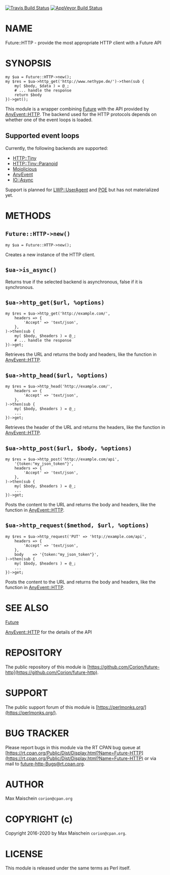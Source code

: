 
[![Travis Build Status](https://travis-ci.org/Corion/Future-HTTP.svg?branch=master)](https://travis-ci.org/Corion/Future-HTTP)
[![AppVeyor Build Status](https://ci.appveyor.com/api/projects/status/github/Corion/Future-HTTP?branch=master&svg=true)](https://ci.appveyor.com/project/Corion/Future-HTTP)

# NAME

Future::HTTP - provide the most appropriate HTTP client with a Future API

# SYNOPSIS

    my $ua = Future::HTTP->new();
    my $res = $ua->http_get('http://www.nethype.de/')->then(sub {
        my( $body, $data ) = @_;
        # ... handle the response
        return $body
    })->get();

This module is a wrapper combining [Future](https://metacpan.org/pod/Future) with the API provided
by [AnyEvent::HTTP](https://metacpan.org/pod/AnyEvent%3A%3AHTTP). The backend used for the HTTP protocols
depends on whether one of the event loops is loaded.

## Supported event loops

Currently, the following backends are supported:

- [HTTP::Tiny](https://metacpan.org/pod/HTTP%3A%3ATiny)
- [HTTP::Tiny::Paranoid](https://metacpan.org/pod/HTTP%3A%3ATiny%3A%3AParanoid)
- [Mojolicious](https://metacpan.org/pod/Mojolicious)
- [AnyEvent](https://metacpan.org/pod/AnyEvent)
- [IO::Async](https://metacpan.org/pod/IO%3A%3AAsync)

Support
is planned for [LWP::UserAgent](https://metacpan.org/pod/LWP%3A%3AUserAgent) and [POE](https://metacpan.org/pod/POE)
but has not materialized yet.

# METHODS

## `Future::HTTP->new()`

    my $ua = Future::HTTP->new();

Creates a new instance of the HTTP client.

## `$ua->is_async()`

Returns true if the selected backend is asynchronous, false if it is
synchronous.

## `$ua->http_get($url, %options)`

    my $res = $ua->http_get('http://example.com/',
        headers => {
            'Accept' => 'text/json',
        },
    )->then(sub {
        my( $body, $headers ) = @_;
        # ... handle the response
    })->get;

Retrieves the URL and returns the body and headers, like
the function in [AnyEvent::HTTP](https://metacpan.org/pod/AnyEvent%3A%3AHTTP).

## `$ua->http_head($url, %options)`

    my $res = $ua->http_head('http://example.com/',
        headers => {
            'Accept' => 'text/json',
        },
    )->then(sub {
        my( $body, $headers ) = @_;
        ...
    })->get;

Retrieves the header of the URL and returns the headers,
like the function in [AnyEvent::HTTP](https://metacpan.org/pod/AnyEvent%3A%3AHTTP).

## `$ua->http_post($url, $body, %options)`

    my $res = $ua->http_post('http://example.com/api',
        '{token:"my_json_token"}',
        headers => {
            'Accept' => 'text/json',
        },
    )->then(sub {
        my( $body, $headers ) = @_;
        ...
    })->get;

Posts the content to the URL and returns the body and headers,
like the function in [AnyEvent::HTTP](https://metacpan.org/pod/AnyEvent%3A%3AHTTP).

## `$ua->http_request($method, $url, %options)`

    my $res = $ua->http_request('PUT' => 'http://example.com/api',
        headers => {
            'Accept' => 'text/json',
        },
        body    => '{token:"my_json_token"}',
    )->then(sub {
        my( $body, $headers ) = @_;
        ...
    })->get;

Posts the content to the URL and returns the body and headers,
like the function in [AnyEvent::HTTP](https://metacpan.org/pod/AnyEvent%3A%3AHTTP).

# SEE ALSO

[Future](https://metacpan.org/pod/Future)

[AnyEvent::HTTP](https://metacpan.org/pod/AnyEvent%3A%3AHTTP) for the details of the API

# REPOSITORY

The public repository of this module is
[https://github.com/Corion/future-http](https://github.com/Corion/future-http).

# SUPPORT

The public support forum of this module is
[https://perlmonks.org/](https://perlmonks.org/).

# BUG TRACKER

Please report bugs in this module via the RT CPAN bug queue at
[https://rt.cpan.org/Public/Dist/Display.html?Name=Future-HTTP](https://rt.cpan.org/Public/Dist/Display.html?Name=Future-HTTP)
or via mail to [future-http-Bugs@rt.cpan.org](https://metacpan.org/pod/future-http-Bugs%40rt.cpan.org).

# AUTHOR

Max Maischein `corion@cpan.org`

# COPYRIGHT (c)

Copyright 2016-2020 by Max Maischein `corion@cpan.org`.

# LICENSE

This module is released under the same terms as Perl itself.
